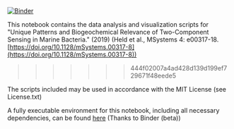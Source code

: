 [![Binder](https://mybinder.org/badge.svg)](https://mybinder.org/v2/gh/naheld/patterns_TCS_sensing_marine_bacteria/master)

This notebook contains the data analysis and visualization scripts for "Unique Patterns and Biogeochemical Relevance of Two-Component Sensing in Marine Bacteria." (2019) (Held et al., MSystems 4: e00317-18. [https://doi.org/10.1128/mSystems.00317-8](https://doi.org/10.1128/mSystems.00317-8))
>>>>>>> 444f02007a4ad428d139d199ef729671f48eede5

The scripts included may be used in accordance with the MIT License (see License.txt)

A fully executable environment for this notebook, including all necessary dependencies, can be found [here](https://hub.mybinder.org/user/naheld-ecohiskin_binder-eifs6l83/tree) (Thanks to Binder (beta))
